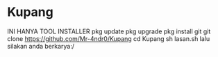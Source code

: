 # Kupang

INI HANYA TOOL INSTALLER
pkg update
pkg upgrade
pkg install git
git clone https://github.com/Mr-4ndr0/Kupang
cd Kupang
sh lasan.sh
lalu silakan anda berkarya:/
